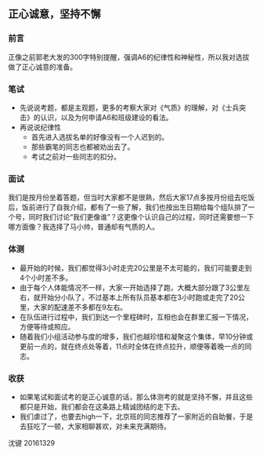 ##  正心诚意，坚持不懈

###  前言
正像之前郭老大发的300字特别提醒，强调A6的纪律性和神秘性，所以我对选拔做了正心诚意的准备。

###  笔试
+ 先说说考题，都是主观题，更多的考察大家对《气质》的理解，对《士兵突击》的认识，以及为何申请A6和班级建设的看法。
+ 再说说纪律性
	+ 首先进入选拔名单的好像没有一个人迟到的。
	+ 那些霸笔的同志也都被劝出去了。
	+ 考试之前对一些同志的扣分。

###  面试
我们是按月份坐着答题，但当时大家都不是很熟，然后大家17点多按月份组去吃饭后，饭前进行了自我介绍，都有了一些了解，我们也按出生日期给每个组队排了一个号，同时我们讨论“我们更像谁”？这更像个认识自己的过程，同时还需要想一下哪方面像？我选择了马小帅，普通却有气质的人。

###  体测
+ 最开始的时候，我们都觉得3小时走完20公里是不太可能的，我们可能要走到4个小时差不多。
+ 由于每个人体能情况不一样，大家一开始选择了跑，大概大部分跟了3公里左右，就开始分小队了，不过基本上所有队员基本都在3小时跑或走完了20公里，大家的配速差不多都在9左右。
+ 在队伍进行过程中，我们到达一个里程碑时，互相也会在群里汇报一下情况，方便等待或照应。
+ 随着我们小组活动参与度的增多，我们也越珍惜和凝聚这个集体，早10分钟或更前一点的，就在终点处等着，11点时全体在终点拉升，顺便等着晚一点的同志。

###  收获
+ 如果笔试和面试考的是正心诚意的话，那么体测考的就是坚持不懈，并且这些都只是开始，我们都会在这条路上精诚团结的走下去。
+ 我们虐过了，也要去high一下，北京班的同志推荐了一家附近的自助餐，于是去狂吃了一顿，大家相聊甚欢，对未来充满期待。

沈键 20161329